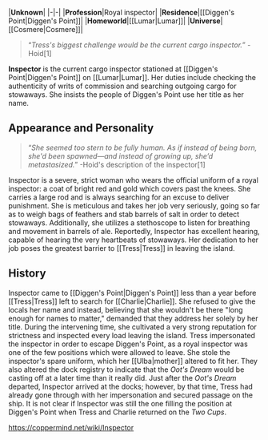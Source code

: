 |**Unknown**|
|-|-|
|**Profession**|Royal inspector|
|**Residence**|[[Diggen's Point\|Diggen's Point]]|
|**Homeworld**|[[Lumar\|Lumar]]|
|**Universe**|[[Cosmere\|Cosmere]]|

>“*Tress's biggest challenge would be the current cargo inspector.*”
\-Hoid[1]


**Inspector** is the current cargo inspector stationed at [[Diggen's Point\|Diggen's Point]] on [[Lumar\|Lumar]]. Her duties include checking the authenticity of writs of commission and searching outgoing cargo for stowaways. She insists the people of Diggen's Point use her title as her name.

## Appearance and Personality
>“*She seemed too stern to be fully human. As if instead of being born, she'd been spawned—and instead of growing up, she’d metastasized.*”
\-Hoid's description of the inspector[1]

Inspector is a severe, strict woman who wears the official uniform of a royal inspector: a coat of bright red and gold which covers past the knees. She carries a large rod and is always searching for an excuse to deliver punishment. She is meticulous and takes her job very seriously, going so far as to weigh bags of feathers and stab barrels of salt in order to detect stowaways. Additionally, she utilizes a stethoscope to listen for breathing and movement in barrels of ale. Reportedly, Inspector has excellent hearing, capable of hearing the very heartbeats of stowaways. Her dedication to her job poses the greatest barrier to [[Tress\|Tress]] in leaving the island.

## History
Inspector came to [[Diggen's Point\|Diggen's Point]] less than a year before [[Tress\|Tress]] left to search for [[Charlie\|Charlie]]. She refused to give the locals her name and instead, believing that she wouldn't be there "long enough for names to matter," demanded that they address her solely by her title. During the intervening time, she cultivated a very strong reputation for strictness and inspected every load leaving the island. Tress impersonated the inspector in order to escape Diggen's Point, as a royal inspector was one of the few positions which were allowed to leave. She stole the inspector's spare uniform, which her [[Ulba\|mother]] altered to fit her. They also altered the dock registry to indicate that the *Oot's Dream* would be casting off at a later time than it really did. Just after the *Oot's Dream* departed, Inspector arrived at the docks; however, by that time, Tress had already gone through with her impersonation and secured passage on the ship.
It is not clear if Inspector was still the one filling the position at Diggen's Point when Tress and Charlie returned on the *Two Cups*.



https://coppermind.net/wiki/Inspector